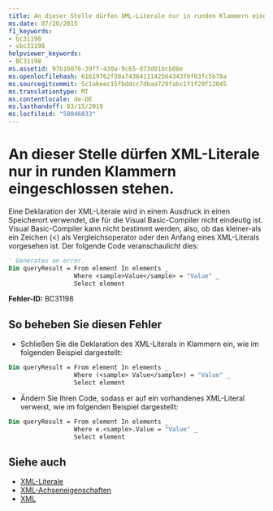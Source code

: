 ```yaml
---
title: An dieser Stelle dürfen XML-Literale nur in runden Klammern eingeschlossen stehen.
ms.date: 07/20/2015
f1_keywords:
- bc31198
- vbc31198
helpviewer_keywords:
- BC31198
ms.assetid: 97b16076-39ff-430a-9c65-073d01bcb08e
ms.openlocfilehash: 61619762f30a7436411142564343f9f03fc5b78a
ms.sourcegitcommit: 5c1abeec15fbddcc7dbaa729fabc1f1f29f12045
ms.translationtype: MT
ms.contentlocale: de-DE
ms.lasthandoff: 03/15/2019
ms.locfileid: "58046033"
---
```

# <a name="xml-literal-cannot-appear-here-unless-it-is-enclosed-in-parentheses"></a>An dieser Stelle dürfen XML-Literale nur in runden Klammern eingeschlossen stehen.
Eine Deklaration der XML-Literale wird in einem Ausdruck in einen Speicherort verwendet, die für die Visual Basic-Compiler nicht eindeutig ist. Visual Basic-Compiler kann nicht bestimmt werden, also, ob das kleiner-als ein Zeichen (<) als Vergleichsoperator oder den Anfang eines XML-Literals vorgesehen ist. Der folgende Code veranschaulicht dies:  

```vb  
' Generates an error.  
Dim queryResult = From element In elements _  
                  Where <sample>Value</sample> = "Value" _  
                  Select element  
```  
  
 **Fehler-ID:** BC31198  
  
## <a name="to-correct-this-error"></a>So beheben Sie diesen Fehler  
  
-   Schließen Sie die Deklaration des XML-Literals in Klammern ein, wie im folgenden Beispiel dargestellt:  
  
```vb  
Dim queryResult = From element In elements _  
                  Where (<sample> Value</sample>) = "Value" _  
                  Select element  
```  
  
-   Ändern Sie Ihren Code, sodass er auf ein vorhandenes XML-Literal verweist, wie im folgenden Beispiel dargestellt:  
  
```vb  
Dim queryResult = From element In elements _  
                  Where e.<sample>.Value = "Value" _  
                  Select element  
```  
  
## <a name="see-also"></a>Siehe auch

- [XML-Literale](../../visual-basic/language-reference/xml-literals/index.md)
- [XML-Achseneigenschaften](../../visual-basic/language-reference/xml-axis/index.md)
- [XML](../../visual-basic/programming-guide/language-features/xml/index.md)
